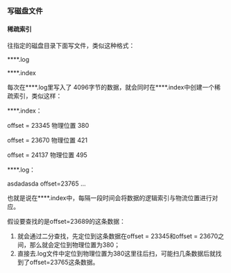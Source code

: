 ### 写磁盘文件

#### 稀疏索引

往指定的磁盘目录下面写文件，类似这种格式：

****.log

****.index

每次在****.log里写入了 4096字节的数据，就会同时在****.index中创建一个稀疏索引，类似这样：

****.index：

offset = 23345 物理位置 380

offset = 23670 物理位置 421

offset = 24137 物理位置 495

****.log：

asdadasda offset=23765 ...



也就是说在****.index中，每隔一段时间会将数据的逻辑索引与物流位置进行对应。

假设要查找的是offset=23689的这条数据：

1. 就会通过二分查找，先定位到这条数据在offset = 23345和offset = 23670之间，那么就会定位到物理位置为380；
2. 直接去.log文件中定位到物理位置为380这里往后扫，可能扫几条数据后就找到了offset=23765这条数据。